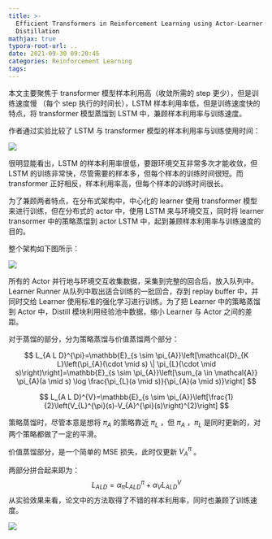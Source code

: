 ```yaml
---
title: >-
  Efficient Transformers in Reinforcement Learning using Actor-Learner
  Distillation
mathjax: true
typora-root-url: ..
date: 2021-09-30 09:20:45
categories: Reinforcement Learning
tags:
---
```


本文主要聚焦于 transformer 模型样本利用高（收敛所需的 step 更少），但是训练速度慢 （每个 step 执行的时间长），LSTM 样本利用率低，但是训练速度快的特点，将 transformer 模型蒸馏到 LSTM 中，兼顾样本利用率与训练速度。

<!--more-->

作者通过实验比较了 LSTM 与 transformer 模型的样本利用率与训练使用时间：

![](/images/2021-09-30-Efficient-Transformers-in-Reinforcement-Learning-using-Actor-Learner-Distillation/image-20210930092407254.png)

很明显能看出，LSTM 的样本利用率很低，要跟环境交互非常多次才能收敛，但 LSTM 的训练非常快，尽管需要的样本多，但每个样本的训练时间很短。而 transformer 正好相反，样本利用率高，但每个样本的训练时间很长。

为了兼顾两者特点，在分布式架构中，中心化的 learner 使用 transformer 模型来进行训练，但在分布式的 actor 中，使用 LSTM 来与环境交互，同时将 learner transormer 中的策略蒸馏到 actor LSTM 中，起到兼顾样本利用率与训练速度的目的。

整个架构如下图所示：

![](/images/2021-09-30-Efficient-Transformers-in-Reinforcement-Learning-using-Actor-Learner-Distillation/image-20210930093128097.png)

所有的 Actor 并行地与环境交互收集数据，采集到完整的回合后，放入队列中。Learner Runner 从队列中取出适合训练的一批回合，存到 replay buffer 中，并同时交给 Learner 使用标准的强化学习进行训练。为了把 Learner 中的策略蒸馏到 Actor 中，Distill 模块利用经验池中数据，缩小 Learner 与 Actor 之间的差距。

对于蒸馏的部分，分为策略蒸馏与价值蒸馏两个部分：

$$
L_{A L D}^{\pi}=\mathbb{E}_{s \sim \pi_{A}}\left[\mathcal{D}_{K L}\left(\pi_{A}(\cdot \mid s) \| \pi_{L}(\cdot \mid s)\right)\right]=\mathbb{E}_{s \sim \pi_{A}}\left[\sum_{a \in \mathcal{A}} \pi_{A}(a \mid s) \log \frac{\pi_{L}(a \mid s)}{\pi_{A}(a \mid s)}\right]
$$

$$
L_{A L D}^{V}=\mathbb{E}_{s \sim \pi_{A}}\left[\frac{1}{2}\left(V_{L}^{\pi}(s)-V_{A}^{\pi}(s)\right)^{2}\right]
$$

策略蒸馏时，尽管本意是想将 $\pi_A$ 的策略靠近 $\pi_L$ ，但 $\pi_A$ ，$\pi_L$ 是同时更新的，对两个策略都做了一定的平滑。

价值蒸馏部分，是一个简单的 MSE 损失，此时仅更新 $V_A^\pi$ 。

两部分拼合起来即为：
$$
L_{A L D}=\alpha_{\pi} L_{A L D}^{\pi}+\alpha_{V} L_{A L D}^{V}
$$
从实验效果来看，论文中的方法取得了不错的样本利用率，同时也兼顾了训练速度。

![](/images/2021-09-30-Efficient-Transformers-in-Reinforcement-Learning-using-Actor-Learner-Distillation/image-20210930100851482.png)

